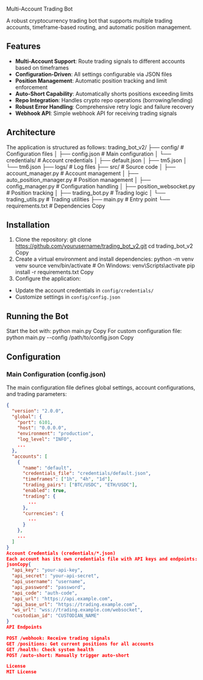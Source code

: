 Multi-Account Trading Bot

A robust cryptocurrency trading bot that supports multiple trading accounts, timeframe-based routing, and automatic position management.

## Features

- **Multi-Account Support**: Route trading signals to different accounts based on timeframes
- **Configuration-Driven**: All settings configurable via JSON files
- **Position Management**: Automatic position tracking and limit enforcement
- **Auto-Short Capability**: Automatically shorts positions exceeding limits
- **Repo Integration**: Handles crypto repo operations (borrowing/lending)
- **Robust Error Handling**: Comprehensive retry logic and failure recovery
- **Webhook API**: Simple webhook API for receiving trading signals

## Architecture

The application is structured as follows:
trading_bot_v2/
├── config/                   # Configuration files
│   ├── config.json           # Main configuration
│   └── credentials/          # Account credentials
│       ├── default.json
│       ├── tm5.json
│       └── tm6.json
├── logs/                     # Log files
├── src/                      # Source code
│   ├── account_manager.py    # Account management
│   ├── auto_position_manager.py # Position management
│   ├── config_manager.py     # Configuration handling
│   ├── position_websocket.py # Position tracking
│   ├── trading_bot.py        # Trading logic
│   └── trading_utils.py      # Trading utilities
├── main.py                   # Entry point
└── requirements.txt          # Dependencies
Copy
## Installation

1. Clone the repository:
git clone https://github.com/yourusername/trading_bot_v2.git
cd trading_bot_v2
Copy
2. Create a virtual environment and install dependencies:
python -m venv venv
source venv/bin/activate  # On Windows: venv\Scripts\activate
pip install -r requirements.txt
Copy
3. Configure the application:
- Update the account credentials in `config/credentials/`
- Customize settings in `config/config.json`

## Running the Bot

Start the bot with:
python main.py
Copy
For custom configuration file:
python main.py --config /path/to/config.json
Copy
## Configuration

### Main Configuration (config.json)

The main configuration file defines global settings, account configurations, and trading parameters:

```json
{
  "version": "2.0.0",
  "global": {
    "port": 6101,
    "host": "0.0.0.0",
    "environment": "production",
    "log_level": "INFO",
    ...
  },
  "accounts": [
    {
      "name": "default",
      "credentials_file": "credentials/default.json",
      "timeframes": ["1h", "4h", "1d"],
      "trading_pairs": ["BTC/USDC", "ETH/USDC"],
      "enabled": true,
      "trading": {
        ...
      },
      "currencies": {
        ...
      }
    },
    ...
  ]
}
Account Credentials (credentials/*.json)
Each account has its own credentials file with API keys and endpoints:
jsonCopy{
  "api_key": "your-api-key",
  "api_secret": "your-api-secret",
  "api_username": "username",
  "api_password": "password",
  "api_code": "auth-code",
  "api_url": "https://api.example.com",
  "api_base_url": "https://trading.example.com",
  "ws_url": "wss://trading.example.com/websocket",
  "custodian_id": "CUSTODIAN_NAME"
}
API Endpoints

POST /webhook: Receive trading signals
GET /positions: Get current positions for all accounts
GET /health: Check system health
POST /auto-short: Manually trigger auto-short

License
MIT License